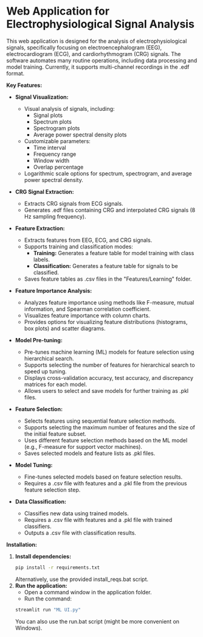 # Web Application for Electrophysiological Signal Analysis

This web application is designed for the analysis of electrophysiological signals, specifically focusing on electroencephalogram (EEG), electrocardiogram (ECG), and cardiorhythmogram (CRG) signals. The software automates many routine operations, including data processing and model training.
Currently, it supports multi-channel recordings in the .edf format.

**Key Features:**

* **Signal Visualization:** 
    * Visual analysis of signals, including:
        * Signal plots
        * Spectrum plots
        * Spectrogram plots
        * Average power spectral density plots
    * Customizable parameters:
        * Time interval
        * Frequency range
        * Window width
        * Overlap percentage
    * Logarithmic scale options for spectrum, spectrogram, and average power spectral density. 

* **CRG Signal Extraction:** 
    * Extracts CRG signals from ECG signals.
    * Generates .edf files containing CRG and interpolated CRG signals (8 Hz sampling frequency).

* **Feature Extraction:** 
    * Extracts features from EEG, ECG, and CRG signals.
    * Supports training and classification modes:
        * **Training:** Generates a feature table for model training with class labels.
        * **Classification:** Generates a feature table for signals to be classified.
    * Saves feature tables as .csv files in the "Features/Learning" folder.

* **Feature Importance Analysis:** 
    * Analyzes feature importance using methods like F-measure, mutual information, and Spearman correlation coefficient.
    * Visualizes feature importance with column charts.
    * Provides options for visualizing feature distributions (histograms, box plots) and scatter diagrams.

* **Model Pre-tuning:** 
    * Pre-tunes machine learning (ML) models for feature selection using hierarchical search.
    * Supports selecting the number of features for hierarchical search to speed up tuning.
    * Displays cross-validation accuracy, test accuracy, and discrepancy matrices for each model.
    * Allows users to select and save models for further training as .pkl files.

* **Feature Selection:** 
    * Selects features using sequential feature selection methods.
    * Supports selecting the maximum number of features and the size of the initial feature subset.
    * Uses different feature selection methods based on the ML model (e.g., F-measure for support vector machines).
    * Saves selected models and feature lists as .pkl files.

* **Model Tuning:** 
    * Fine-tunes selected models based on feature selection results.
    * Requires a .csv file with features and a .pkl file from the previous feature selection step.

* **Data Classification:** 
    * Classifies new data using trained models.
    * Requires a .csv file with features and a .pkl file with trained classifiers.
    * Outputs a .csv file with classification results.

**Installation:**

1. **Install dependencies:**
   ```bash
   pip install -r requirements.txt
   ```
   Alternatively, use the provided install_reqs.bat script.
2. **Run the application:**
   * Open a command window in the application folder.
   * Run the command:
   ```bash
   streamlit run "ML UI.py"
   ```
   You can also use the run.bat script (might be more convenient on Windows).
   
